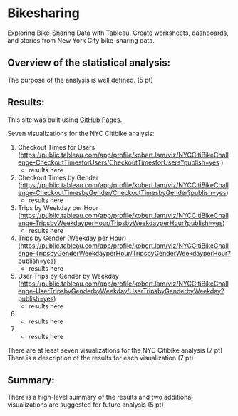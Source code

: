 # Bikesharing
Exploring Bike-Sharing Data with Tableau. Create worksheets, dashboards, and stories from New York City bike-sharing data.

## Overview of the statistical analysis:

The purpose of the analysis is well defined. (5 pt)

## Results:

This site was built using [GitHub Pages](https://pages.github.com/).

Seven visualizations for the NYC Citibike analysis:
1. Checkout Times for Users (https://public.tableau.com/app/profile/kobert.lam/viz/NYCCitiBikeChallenge-CheckoutTimesforUsers/CheckoutTimesforUsers?publish=yes
)
    * results here
2. Checkout Times by Gender (https://public.tableau.com/app/profile/kobert.lam/viz/NYCCitiBikeChallenge-CheckoutTimesbyGender/CheckoutTimesbyGender?publish=yes)
    * results here
3. Trips by Weekday per Hour (https://public.tableau.com/app/profile/kobert.lam/viz/NYCCitiBikeChallenge-TripsbyWeekdayperHour/TripsbyWeekdayperHour?publish=yes)
    * results here
4. Trips by Gender (Weekday per Hour) (https://public.tableau.com/app/profile/kobert.lam/viz/NYCCitiBikeChallenge-TripsbyGenderWeekdayperHour/TripsbyGenderWeekdayperHour?publish=yes)
    * results here
5. User Trips by Gender by Weekday (https://public.tableau.com/app/profile/kobert.lam/viz/NYCCitiBikeChallenge-UserTripsbyGenderbyWeekday/UserTripsbyGenderbyWeekday?publish=yes)
    * results here
6. 
    * results here
7. 
    * results here

There are at least seven visualizations for the NYC Citibike analysis (7 pt)
There is a description of the results for each visualization (7 pt)

## Summary:

There is a high-level summary of the results and two additional visualizations are suggested for future analysis (5 pt)
